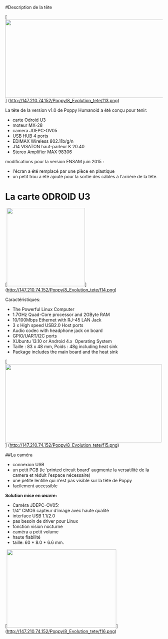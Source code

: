 #Description de la tête

[<img src="http://147.210.74.152/Poppy/8_Evolution_tete/f13.png" width="700" height="250" >]
(http://147.210.74.152/Poppy/8_Evolution_tete/f13.png)

La tête de la version v1.0 de Poppy Humanoid a été conçu pour tenir:
- carte Odroid U3
- moteur MX-28 
- camera JDEPC-OV05 
- USB HUB 4 ports
- EDIMAX Wireless 802.11b/g/n 
- J14 VISATON haut-parleur K 20.40
- Stereo Amplifier MAX 98306 

modifications pour la version ENSAM juin 2015 :
- l'écran a été remplacé par une pièce en plastique 
- un petit trou a été ajouté pour la sortie des câbles à l'arrière de la tête.

# La carte ODROID U3

[<img src="http://147.210.74.152/Poppy/8_Evolution_tete/f14.png" width="250" height="250" >]
(http://147.210.74.152/Poppy/8_Evolution_tete/f14.png)

Caractéristiques:
- The Powerful Linux Computer
- 1.7GHz Quad-Core processor and 2GByte RAM 
- 10/100Mbps Ethernet with RJ-45 LAN Jack 
- 3 x High speed USB2.0 Host ports 
- Audio codec with headphone jack on board
- GPIO/UART/I2C ports
- XUbuntu 13.10 or Android 4.x  Operating System 
- Taille : 83 x 48 mm, Poids : 48g including heat sink 
- Package includes the main board and the heat sink 

[<img src="http://147.210.74.152/Poppy/8_Evolution_tete/f15.png" width="500" height="250" >]
(http://147.210.74.152/Poppy/8_Evolution_tete/f15.png)

##La caméra

- connexion USB
- un petit PCB (le ‘printed circuit board’ augmente la versatilité de la camera et réduit l'espace nécessaire)
- une petite lentille qui n’est pas visible sur la tête de Poppy
- facilement accessible

**Solution mise en œuvre:**

- Caméra JDEPC-OV05: 
- 1/4” CMOS capteur d’image avec haute qualité 
- interface USB 1.1/2.0 
- pas besoin de driver pour Linux
- fonction vision nocturne 
- caméra a petit volume
- haute fiabilité 
- taille: 60 * 8.0 * 6.6 mm.

[<img src="http://147.210.74.152/Poppy/8_Evolution_tete/f16.png" width="350" height="250" >]
(http://147.210.74.152/Poppy/8_Evolution_tete/f16.png)
